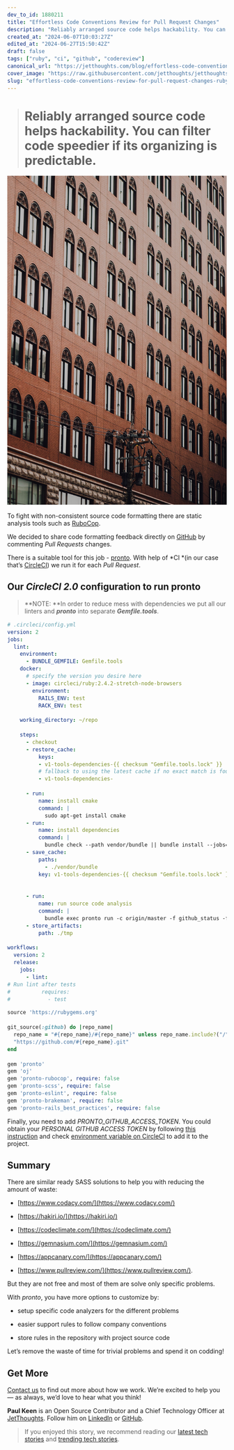 ```yaml
---
dev_to_id: 1880211
title: "Effortless Code Conventions Review for Pull Request Changes"
description: "Reliably arranged source code helps hackability. You can filter code speedier if its..."
created_at: "2024-06-07T10:03:27Z"
edited_at: "2024-06-27T15:50:42Z"
draft: false
tags: ["ruby", "ci", "github", "codereview"]
canonical_url: "https://jetthoughts.com/blog/effortless-code-conventions-review-for-pull-request-changes-ruby-ci/"
cover_image: "https://raw.githubusercontent.com/jetthoughts/jetthoughts.github.io/master/static/assets/img/blog/effortless-code-conventions-review-for-pull-request-changes-ruby-ci/file_0.jpeg"
slug: "effortless-code-conventions-review-for-pull-request-changes-ruby-ci"
---
```



> # Reliably arranged source code helps hackability. You can filter code speedier if its organizing is predictable.

![Photo by [chuttersnap](https://unsplash.com/photos/15IqNc61SeY?utm_source=unsplash&utm_medium=referral&utm_content=creditCopyText) on [Unsplash](https://unsplash.com/?utm_source=unsplash&utm_medium=referral&utm_content=creditCopyText)](https://raw.githubusercontent.com/jetthoughts/jetthoughts.github.io/master/static/assets/img/blog/effortless-code-conventions-review-for-pull-request-changes-ruby-ci/file_0.jpeg)

To fight with non-consistent source code formatting there are static analysis tools such as [RuboCop](https://github.com/bbatsov/rubocop).

We decided to share code formatting feedback directly on [GitHub](https://github.com/) by commenting *Pull Requests* changes.

There is a suitable tool for this job - [pronto](https://github.com/mmozuras/pronto). With help of *CI *(in our case that’s [CircleCI](https://circleci.com/)) we run it for each *Pull Request*.

## Our *CircleCI 2.0* configuration to run pronto
>  **NOTE: **In order to reduce mess with dependencies we put all our linters and ***pronto*** into separate ***Gemfile.tools***.

```yaml
# .circleci/config.yml
version: 2
jobs:
  lint:
    environment:
      - BUNDLE_GEMFILE: Gemfile.tools
    docker:
      # specify the version you desire here
      - image: circleci/ruby:2.4.2-stretch-node-browsers
        environment:
          RAILS_ENV: test
          RACK_ENV: test

    working_directory: ~/repo

    steps:
      - checkout
      - restore_cache:
          keys:
          - v1-tools-dependencies-{{ checksum "Gemfile.tools.lock" }}
          # fallback to using the latest cache if no exact match is found
          - v1-tools-dependencies-

      - run:
          name: install cmake
          command: |
            sudo apt-get install cmake
      - run:
          name: install dependencies
          command: |
            bundle check --path vendor/bundle || bundle install --jobs=4 --retry=3 --path vendor/bundle
      - save_cache:
          paths:
            - ./vendor/bundle
          key: v1-tools-dependencies-{{ checksum "Gemfile.tools.lock" }}


      - run:
          name: run source code analysis
          command: |
            bundle exec pronto run -c origin/master -f github_status -f github_pr_review --exit-code
      - store_artifacts:
          path: ./tmp

workflows:
  version: 2
  release:
    jobs:
      - lint:
# Run lint after tests
#          requires:
#            - test
```

```ruby
source 'https://rubygems.org'

git_source(:github) do |repo_name|
  repo_name = "#{repo_name}/#{repo_name}" unless repo_name.include?("/")
  "https://github.com/#{repo_name}.git"
end

gem 'pronto'
gem 'oj'
gem 'pronto-rubocop', require: false
gem 'pronto-scss', require: false
gem 'pronto-eslint', require: false
gem 'pronto-brakeman', require: false
gem 'pronto-rails_best_practices', require: false
```

Finally, you need to add *PRONTO_GITHUB_ACCESS_TOKEN*. You could obtain your *PERSONAL GITHUB ACCESS TOKEN* by following [this instruction](https://help.github.com/articles/creating-a-personal-access-token-for-the-command-line/) and check [environment variable on CircleCI](https://circleci.com/docs/2.0/env-vars/#adding-environment-variables-in-the-app) to add it to the project.

## Summary

There are similar ready SASS solutions to help you with reducing the amount of waste:

* [https://www.codacy.com/](https://www.codacy.com/)

* [https://hakiri.io/](https://hakiri.io/)

* [https://codeclimate.com/](https://codeclimate.com/)

* [https://gemnasium.com/](https://gemnasium.com/)

* [https://appcanary.com/](https://appcanary.com/)

* [https://www.pullreview.com/](https://www.pullreview.com/).

But they are not free and most of them are solve only specific problems.

With *pronto*, you have more options to customize by:

* setup specific code analyzers for the different problems

* easier support rules to follow company conventions

* store rules in the repository with project source code

Let’s remove the waste of time for trivial problems and spend it on codding!

## Get More

[Contact us](http://www.jetthoughts.com/contact.html) to find out more about how we work. We’re excited to help you — as always, we’d love to hear what you think!

**Paul Keen** is an Open Source Contributor and a Chief Technology Officer at [JetThoughts](https://www.jetthoughts.com). Follow him on [LinkedIn](https://www.linkedin.com/in/paul-keen/) or [GitHub](https://github.com/pftg).
>  If you enjoyed this story, we recommend reading our [latest tech stories](https://jtway.co/latest) and [trending tech stories](https://jtway.co/trending).
